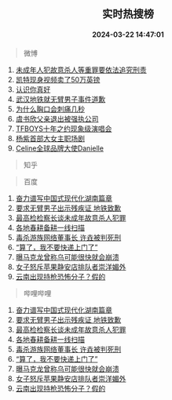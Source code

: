 <div align="center"><h2>实时热搜榜</h2><h4>2024-03-22 14:47:01</h4></div>

> 微博  

1. [未成年人犯故意杀人等重罪要依法追究刑责](https://s.weibo.com/weibo?q=%23%E6%9C%AA%E6%88%90%E5%B9%B4%E4%BA%BA%E7%8A%AF%E6%95%85%E6%84%8F%E6%9D%80%E4%BA%BA%E7%AD%89%E9%87%8D%E7%BD%AA%E8%A6%81%E4%BE%9D%E6%B3%95%E8%BF%BD%E7%A9%B6%E5%88%91%E8%B4%A3%23&t=31&band_rank=1&Refer=top)<br />
2. [凯特现身视频卖了50万英镑](https://s.weibo.com/weibo?q=%23%E5%87%AF%E7%89%B9%E7%8E%B0%E8%BA%AB%E8%A7%86%E9%A2%91%E5%8D%96%E4%BA%8650%E4%B8%87%E8%8B%B1%E9%95%91%23&t=31&band_rank=2&Refer=top)<br />
3. [认识你真好](https://s.weibo.com/weibo?q=%23%E8%AE%A4%E8%AF%86%E4%BD%A0%E7%9C%9F%E5%A5%BD%23&t=31&band_rank=3&Refer=top)<br />
4. [武汉地铁就无臂男子事件道歉](https://s.weibo.com/weibo?q=%23%E6%AD%A6%E6%B1%89%E5%9C%B0%E9%93%81%E5%B0%B1%E6%97%A0%E8%87%82%E7%94%B7%E5%AD%90%E4%BA%8B%E4%BB%B6%E9%81%93%E6%AD%89%23&t=31&band_rank=4&Refer=top)<br />
5. [为什么胸口会刺痛几秒](https://s.weibo.com/weibo?q=%23%E4%B8%BA%E4%BB%80%E4%B9%88%E8%83%B8%E5%8F%A3%E4%BC%9A%E5%88%BA%E7%97%9B%E5%87%A0%E7%A7%92%23&t=31&band_rank=5&Refer=top)<br />
6. [虞书欣父亲退出被强执公司](https://s.weibo.com/weibo?q=%23%E8%99%9E%E4%B9%A6%E6%AC%A3%E7%88%B6%E4%BA%B2%E9%80%80%E5%87%BA%E8%A2%AB%E5%BC%BA%E6%89%A7%E5%85%AC%E5%8F%B8%23&t=31&band_rank=6&Refer=top)<br />
7. [TFBOYS十年之约现象级演唱会](https://s.weibo.com/weibo?q=%23TFBOYS%E5%8D%81%E5%B9%B4%E4%B9%8B%E7%BA%A6%E7%8E%B0%E8%B1%A1%E7%BA%A7%E6%BC%94%E5%94%B1%E4%BC%9A%23&t=31&band_rank=7&Refer=top)<br />
8. [杨紫首部大女主职场剧](https://s.weibo.com/weibo?q=%23%E6%9D%A8%E7%B4%AB%E9%A6%96%E9%83%A8%E5%A4%A7%E5%A5%B3%E4%B8%BB%E8%81%8C%E5%9C%BA%E5%89%A7%23&t=31&band_rank=8&Refer=top)<br />
9. [Celine全球品牌大使Danielle](https://s.weibo.com/weibo?q=Celine%E5%85%A8%E7%90%83%E5%93%81%E7%89%8C%E5%A4%A7%E4%BD%BFDanielle&t=31&band_rank=9&Refer=top)<br />

> 知乎  


> 百度  

1. [奋力谱写中国式现代化湖南篇章](https://www.baidu.com/s?wd=%E5%A5%8B%E5%8A%9B%E8%B0%B1%E5%86%99%E4%B8%AD%E5%9B%BD%E5%BC%8F%E7%8E%B0%E4%BB%A3%E5%8C%96%E6%B9%96%E5%8D%97%E7%AF%87%E7%AB%A0&sa=fyb_news&rsv_dl=fyb_news)<br />
2. [要求无臂男子出示残疾证 地铁致歉](https://www.baidu.com/s?wd=%E8%A6%81%E6%B1%82%E6%97%A0%E8%87%82%E7%94%B7%E5%AD%90%E5%87%BA%E7%A4%BA%E6%AE%8B%E7%96%BE%E8%AF%81+%E5%9C%B0%E9%93%81%E8%87%B4%E6%AD%89&sa=fyb_news&rsv_dl=fyb_news)<br />
3. [最高检检察长谈未成年故意杀人犯罪](https://www.baidu.com/s?wd=%E6%9C%80%E9%AB%98%E6%A3%80%E6%A3%80%E5%AF%9F%E9%95%BF%E8%B0%88%E6%9C%AA%E6%88%90%E5%B9%B4%E6%95%85%E6%84%8F%E6%9D%80%E4%BA%BA%E7%8A%AF%E7%BD%AA&sa=fyb_news&rsv_dl=fyb_news)<br />
4. [各地春耕备耕一线扫描](https://www.baidu.com/s?wd=%E5%90%84%E5%9C%B0%E6%98%A5%E8%80%95%E5%A4%87%E8%80%95%E4%B8%80%E7%BA%BF%E6%89%AB%E6%8F%8F&sa=fyb_news&rsv_dl=fyb_news)<br />
5. [毒杀游族网络董事长 许垚被判死刑](https://www.baidu.com/s?wd=%E6%AF%92%E6%9D%80%E6%B8%B8%E6%97%8F%E7%BD%91%E7%BB%9C%E8%91%A3%E4%BA%8B%E9%95%BF+%E8%AE%B8%E5%9E%9A%E8%A2%AB%E5%88%A4%E6%AD%BB%E5%88%91&sa=fyb_news&rsv_dl=fyb_news)<br />
6. [“算了，我不要快递上门了”](https://www.baidu.com/s?wd=%E2%80%9C%E7%AE%97%E4%BA%86%EF%BC%8C%E6%88%91%E4%B8%8D%E8%A6%81%E5%BF%AB%E9%80%92%E4%B8%8A%E9%97%A8%E4%BA%86%E2%80%9D&sa=fyb_news&rsv_dl=fyb_news)<br />
7. [曝马克龙曾称乌可能很快就会崩溃](https://www.baidu.com/s?wd=%E6%9B%9D%E9%A9%AC%E5%85%8B%E9%BE%99%E6%9B%BE%E7%A7%B0%E4%B9%8C%E5%8F%AF%E8%83%BD%E5%BE%88%E5%BF%AB%E5%B0%B1%E4%BC%9A%E5%B4%A9%E6%BA%83&sa=fyb_news&rsv_dl=fyb_news)<br />
8. [女子怒斥苹果静安店排队者崇洋媚外](https://www.baidu.com/s?wd=%E5%A5%B3%E5%AD%90%E6%80%92%E6%96%A5%E8%8B%B9%E6%9E%9C%E9%9D%99%E5%AE%89%E5%BA%97%E6%8E%92%E9%98%9F%E8%80%85%E5%B4%87%E6%B4%8B%E5%AA%9A%E5%A4%96&sa=fyb_news&rsv_dl=fyb_news)<br />
9. [云南出现持枪恐怖分子？假的](https://www.baidu.com/s?wd=%E4%BA%91%E5%8D%97%E5%87%BA%E7%8E%B0%E6%8C%81%E6%9E%AA%E6%81%90%E6%80%96%E5%88%86%E5%AD%90%EF%BC%9F%E5%81%87%E7%9A%84&sa=fyb_news&rsv_dl=fyb_news)<br />

> 哔哩哔哩  

1. [奋力谱写中国式现代化湖南篇章](https://www.baidu.com/s?wd=%E5%A5%8B%E5%8A%9B%E8%B0%B1%E5%86%99%E4%B8%AD%E5%9B%BD%E5%BC%8F%E7%8E%B0%E4%BB%A3%E5%8C%96%E6%B9%96%E5%8D%97%E7%AF%87%E7%AB%A0&sa=fyb_news&rsv_dl=fyb_news)<br />
2. [要求无臂男子出示残疾证 地铁致歉](https://www.baidu.com/s?wd=%E8%A6%81%E6%B1%82%E6%97%A0%E8%87%82%E7%94%B7%E5%AD%90%E5%87%BA%E7%A4%BA%E6%AE%8B%E7%96%BE%E8%AF%81+%E5%9C%B0%E9%93%81%E8%87%B4%E6%AD%89&sa=fyb_news&rsv_dl=fyb_news)<br />
3. [最高检检察长谈未成年故意杀人犯罪](https://www.baidu.com/s?wd=%E6%9C%80%E9%AB%98%E6%A3%80%E6%A3%80%E5%AF%9F%E9%95%BF%E8%B0%88%E6%9C%AA%E6%88%90%E5%B9%B4%E6%95%85%E6%84%8F%E6%9D%80%E4%BA%BA%E7%8A%AF%E7%BD%AA&sa=fyb_news&rsv_dl=fyb_news)<br />
4. [各地春耕备耕一线扫描](https://www.baidu.com/s?wd=%E5%90%84%E5%9C%B0%E6%98%A5%E8%80%95%E5%A4%87%E8%80%95%E4%B8%80%E7%BA%BF%E6%89%AB%E6%8F%8F&sa=fyb_news&rsv_dl=fyb_news)<br />
5. [毒杀游族网络董事长 许垚被判死刑](https://www.baidu.com/s?wd=%E6%AF%92%E6%9D%80%E6%B8%B8%E6%97%8F%E7%BD%91%E7%BB%9C%E8%91%A3%E4%BA%8B%E9%95%BF+%E8%AE%B8%E5%9E%9A%E8%A2%AB%E5%88%A4%E6%AD%BB%E5%88%91&sa=fyb_news&rsv_dl=fyb_news)<br />
6. [“算了，我不要快递上门了”](https://www.baidu.com/s?wd=%E2%80%9C%E7%AE%97%E4%BA%86%EF%BC%8C%E6%88%91%E4%B8%8D%E8%A6%81%E5%BF%AB%E9%80%92%E4%B8%8A%E9%97%A8%E4%BA%86%E2%80%9D&sa=fyb_news&rsv_dl=fyb_news)<br />
7. [曝马克龙曾称乌可能很快就会崩溃](https://www.baidu.com/s?wd=%E6%9B%9D%E9%A9%AC%E5%85%8B%E9%BE%99%E6%9B%BE%E7%A7%B0%E4%B9%8C%E5%8F%AF%E8%83%BD%E5%BE%88%E5%BF%AB%E5%B0%B1%E4%BC%9A%E5%B4%A9%E6%BA%83&sa=fyb_news&rsv_dl=fyb_news)<br />
8. [女子怒斥苹果静安店排队者崇洋媚外](https://www.baidu.com/s?wd=%E5%A5%B3%E5%AD%90%E6%80%92%E6%96%A5%E8%8B%B9%E6%9E%9C%E9%9D%99%E5%AE%89%E5%BA%97%E6%8E%92%E9%98%9F%E8%80%85%E5%B4%87%E6%B4%8B%E5%AA%9A%E5%A4%96&sa=fyb_news&rsv_dl=fyb_news)<br />
9. [云南出现持枪恐怖分子？假的](https://www.baidu.com/s?wd=%E4%BA%91%E5%8D%97%E5%87%BA%E7%8E%B0%E6%8C%81%E6%9E%AA%E6%81%90%E6%80%96%E5%88%86%E5%AD%90%EF%BC%9F%E5%81%87%E7%9A%84&sa=fyb_news&rsv_dl=fyb_news)<br />
